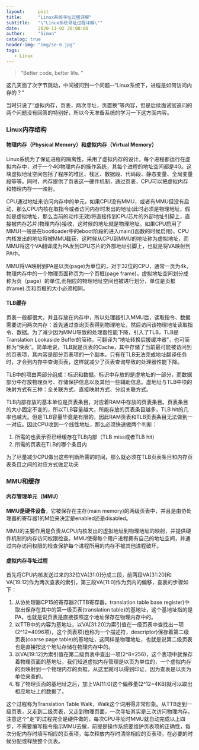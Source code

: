 ```yaml
---
layout:     post
title:      "Linux系统寻址过程详解"
subtitle:   "\"Linux系统寻址过程详解\""
date:       2020-11-02 20:00:00
author:     "Simon"
catalog: true
header-img: "img/se-6.jpg"
tags:
   - Linux
---
```


> “Better code, better life. ”

这几天面了次字节跳动，中间被问到一个问题--“Linux系统下，进程是如何访问内存的？”

当时只说了“虚拟内存，页表，两次寻址，页置换”等内容，但是后续面试官追问的两个问题没有回答的特别好，所以今天准备系统的学习一下这方面内容。

### Linux内存结构

#### 物理内存（Physical Memory）和虚拟内存（Virtual Memory）

Linux系统为了保证进程的隔离性，采用了虚拟内存的设计。每个进程都运行在虚拟内存中，对于一个4G物理内存的操作系统，其每个进程的地址空间都是4G。这块虚拟地址空间包括了程序的堆区、栈区、数据段、代码段、静态变量、全局变量段等等。同时，内存提供了页表这一硬件机制，通过页表，CPU可以把虚拟内存和物理内存一一映射。

CPU通过地址来访问内存中的单元，如果CPU没有MMU，或者有MMU但没有启动，那么CPU内核在取指令或者访问内存时发出的地址(此时必须是物理地址，假如是虚拟地址，那么当前的动作无效)将直接传到CPU芯片的外部地址引脚上，直接被内存芯片(物理内存)接收，这时候的地址就是物理地址。如果CPU启用了MMU(一般是在bootloader中的eboot阶段的进入main()函数的时候启用)，CPU内核发出的地址将被MMU截获，这时候从CPU到MMU的地址称为虚拟地址，而MMU将这个VA翻译成为PA发到CPU芯片的外部地址引脚上，也就是将VA映射到PA中。

MMU将VA映射到PA是以页(page)为单位的，对于32位的CPU，通常一页为4k，物理内存中的一个物理页面称页为一个页框(page frame)。虚拟地址空间划分成称为页（page）的单位,而相应的物理地址空间也被进行划分，单位是页框(frame).页和页框的大小必须相同。

#### TLB缓存

页表一般都很大，并且存放在内存中，所以处理器引入MMU后，读取指令、数据需要访问两次内存：首先通过查询页表得到物理地址，然后访问该物理地址读取指令、数据。为了减少因为MMU导致的处理器性能下降，引入了TLB，TLB是Translation Lookaside Buffer的简称，可翻译为“地址转换后援缓冲器”，也可简称为“快表”。简单地说，TLB就是页表的Cache，其中存储了当前最可能被访问到的页表项，其内容是部分页表项的一个副本。只有在TLB无法完成地址翻译任务时，才会到内存中查询页表，这样就减少了页表查询导致的处理器性能下降。

TLB中的项由两部分组成：标识和数据。标识中存放的是虚地址的一部分，而数据部分中存放物理页号、存储保护信息以及其他一些辅助信息。虚地址与TLB中项的映射方式有三种：全关联方式、直接映射方式、分组关联方式。

TLB内部存放的基本单位是页表条目，对应着RAM中存放的页表条目。页表条目的大小固定不变的，所以TLB容量越大，所能存放的页表条目越多，TLB hit的几率也越大。但是TLB容量毕竟是有限的，因此RAM页表和TLB页表条目无法做到一一对应。因此CPU收到一个线性地址，那么必须快速做两个判断：

1. 所需的也表示否已经缓存在TLB内部（TLB miss或者TLB hit）
2. 所需的页表在TLB的哪个条目内

为了尽量减少CPU做出这些判断所需的时间，那么就必须在TLB页表条目和内存页表条目之间的对应方式做足功夫

### MMU和缓存

#### 内存管理单元（MMU）

**MMU是硬件设备**，它被保存在主存(main memory)的两级页表中，并且是由协处理器的寄存器1的M位来决定是enabled还是disabled。

MMU的主要作用是负责从CPU内核发出的虚拟地址到物理地址的映射，并提供硬件机制的内存访问权限检查。MMU使得每个用户进程拥有自己的地址空间，并通过内存访问权限的检查保护每个进程所用的内存不被其他进程破坏。

#### 虚拟内存寻址过程

首先将CPU内核发送过来的32位VA[31:0]分成三段，前两段VA[31:20]和VA[19:12]作为两次查表的索引，第三段VA[11:0]作为页内的偏移，查表的步骤如下：

1. 从协处理器CP15的寄存器2(TTB寄存器，translation table base register)中取出保存在其中的第一级页表(translation table)的基地址，这个基地址指的是PA，也就是说页表是直接按照这个地址保存在物理内存中的。
2. 以TTB中的内容为基地址，以VA[31:20]为索引值在一级页表中查找出一项(2^12=4096项)，这个页表项(也称为一个描述符，descriptor)保存着第二级页表(coarse page table)的基地址，这同样是物理地址，也就是说第二级页表也是直接按这个地址存储在物理内存中的。
3. 以VA[19:12]为索引值在第二级页表中查出一项(2^8=256)，这个表项中就保存着物理页面的基地址，我们知道虚拟内存管理是以页为单位的，一个虚拟内存的页映射到一个物理内存的页框，从这里就可以得到印证，因为查表是以页为单位来查的。
4. 有了物理页面的基地址之后，加上VA[11:0]这个偏移量(2^12=4KB)就可以取出相应地址上的数据了。

这个过程称为Translation Table Walk，Walk这个词用得非常形象。从TTB走到一级页表，又走到二级页表，又走到物理页面，一次寻址其实是三次访问物理内存。注意这个“走”的过程完全是硬件做的，每次CPU寻址时MMU就自动完成以上四步，不需要编写指令指示MMU去做，前提是操作系统要维护页表项的正确性，每次分配内存时填写相应的页表项，每次释放内存时清除相应的页表项，在必要的时候分配或释放整个页表。